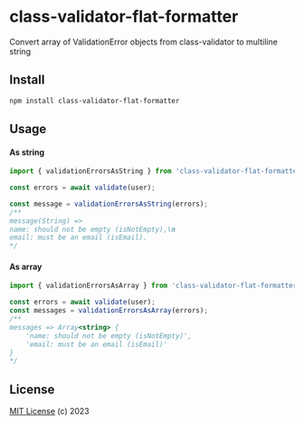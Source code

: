 # class-validator-flat-formatter

Convert array of ValidationError objects from class-validator to multiline string

## Install

```sh
npm install class-validator-flat-formatter
```

## Usage

#### As string

```ts
import { validationErrorsAsString } from 'class-validator-flat-formatter';

const errors = await validate(user);

const message = validationErrorsAsString(errors);
/** 
message(String) =>
name: should not be empty (isNotEmpty),\n
email: must be an email (isEmail).
*/
```

#### As array

```ts
import { validationErrorsAsArray } from 'class-validator-flat-formatter';

const errors = await validate(user);
const messages = validationErrorsAsArray(errors);
/** 
messages => Array<string> {
    'name: should not be empty (isNotEmpty)',
    'email: must be an email (isEmail)'
}
*/
```

## License

[MIT License](https://opensource.org/licenses/MIT) (c) 2023
